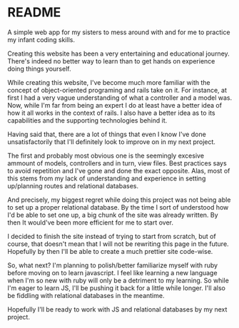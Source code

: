 # README

A simple web app for my sisters to mess around with and for me to practice 
my infant coding skills.

Creating this website has been a very entertaining and educational journey.  
There's indeed no better way to learn than to get hands on experience doing
things yourself.

While creating this website, I've become much more familiar with the concept
of object-oriented programing and rails take on it.  For instance, at first
I had a very vague understanding of what a controller and a model was.  Now,
while I'm far from being an expert I do at least have a better idea of how it all
works in the context of rails.  I also have a better idea as to its capabilities
and the supporting technologies behind it.

Having said that, there are a lot of things that even I know I've done
unsatisfactorily that I'll definitely look to improve on in my next project.

The first and probably most obvious one is the seemingly excesive ammount of
models, controllers and in turn, view files.  Best practices says to avoid repetition and I've gone
and done the exact opposite.  Alas, most of this stems from my lack of understanding and
experience in setting up/planning routes and relational databases.

And precisely, my biggest regret while doing this project was not being able
to set up a proper relational database.  By the time I sort of understood how
I'd be able to set one up, a big chunk of the site was already written.  By then 
It would've been more efficient for me to start over.  


I decided to finish the site instead of trying to start from scratch, but
of course, that doesn't mean that I will not be rewriting this page in the
future.  Hopefully by then I'll be able to create a much prettier site code-wise.

So, what next?  I'm planning to polish/better familiarize myself with ruby before moving on to 
learn javascript.  I feel like learning a new language when I'm so new with ruby
will only be a detriment to my learning.  So while I'm eager to learn JS, I'll
be pushing it back for a little while longer.  I'll also be fiddling with relational
databases in the meantime.

Hopefully I'll be ready to work with JS and relational databases by my next project.

